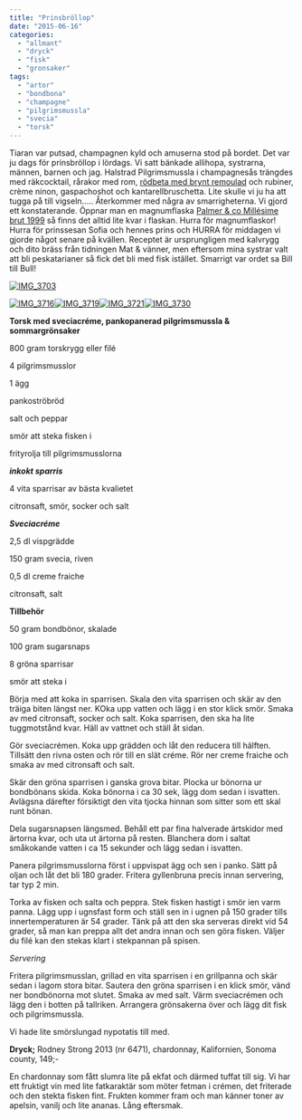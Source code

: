 ```yaml
---
title: "Prinsbröllop"
date: "2015-06-16"
categories: 
  - "allmant"
  - "dryck"
  - "fisk"
  - "gronsaker"
tags: 
  - "artor"
  - "bondbona"
  - "champagne"
  - "pilgrimsmussla"
  - "svecia"
  - "torsk"
---
```


Tiaran var putsad, champagnen kyld och amuserna stod på bordet. Det var ju dags för prinsbröllop i lördags. Vi satt bänkade allihopa, systrarna, männen, barnen och jag. Halstrad Pilgrimsmussla i champagnesås trängdes med räkcocktail, rårakor med rom, [rödbeta med brynt remoulad](http://import.local/2013/07/14/mumsbitar/) och rubiner, crème ninon, gaspachoshot och kantarellbruschetta. Lite skulle vi ju ha att tugga på till vigseln..... Återkommer med några av smarrigheterna. Vi gjord ett konstaterande. Öppnar man en magnumflaska [Palmer & co Millésime brut 1999](http://www.oenoforos.se/Produkt.aspx?productID=169) så finns det alltid lite kvar i flaskan. Hurra för magnumflaskor! Hurra för prinssesan Sofia och hennes prins och HURRA för middagen vi gjorde något senare på kvällen. Receptet är ursprungligen med kalvrygg och dito bräss från tidningen Mat & vänner, men eftersom mina systrar valt att bli peskatarianer så fick det bli med fisk istället. Smarrigt var ordet sa Bill till Bull!

[![IMG_3703](images/IMG_3703-e1434482635255-1020x765.jpg)](http://import.local/wp-content/uploads/2015/06/IMG_3703.jpg)

[![IMG_3716](images/IMG_3716-1020x1360.jpg)](http://import.local/wp-content/uploads/2015/06/IMG_3716.jpg)[![IMG_3719](images/IMG_3719-1020x1360.jpg)](http://import.local/wp-content/uploads/2015/06/IMG_3719.jpg)[![IMG_3721](images/IMG_3721-1020x1360.jpg)](http://import.local/wp-content/uploads/2015/06/IMG_3721.jpg)[![IMG_3730](images/IMG_3730-1020x1360.jpg)](http://import.local/wp-content/uploads/2015/06/IMG_3730.jpg)

**Torsk med sveciacréme, pankopanerad pilgrimsmussla & sommargrönsaker**

800 gram torskrygg eller filé

4 pilgrimsmusslor

1 ägg

pankoströbröd

salt och peppar

smör att steka fisken i

frityrolja till pilgrimsmusslorna

_**inkokt sparris**_

4 vita sparrisar av bästa kvalietet

citronsaft, smör, socker och salt

_**Sveciacréme**_

2,5 dl vispgrädde

150 gram svecia, riven

0,5 dl creme fraiche

citronsaft, salt

**Tillbehör**

50 gram bondbönor, skalade

100 gram sugarsnaps

8 gröna sparrisar

smör att steka i

Börja med att koka in sparrisen. Skala den vita sparrisen och skär av den träiga biten längst ner. KOka upp vatten och lägg i en stor klick smör. Smaka av med citronsaft, socker och salt. Koka sparrisen, den ska ha lite tuggmotstånd kvar. Häll av vattnet och ställ åt sidan.

Gör sveciacrémen. Koka upp grädden och låt den reducera till hälften. Tillsätt den rivna osten och rör till en slät créme. Rör ner creme fraiche och smaka av med citronsaft och salt.

Skär den gröna sparrisen i ganska grova bitar. Plocka ur bönorna ur bondbönans skida. Koka bönorna i ca 30 sek, lägg dom sedan i isvatten.  Avlägsna därefter försiktigt den vita tjocka hinnan som sitter som ett skal runt bönan.

Dela sugarsnapsen längsmed. Behåll ett par fina halverade ärtskidor med ärtorna kvar, och uta ut ärtorna på resten. Blanchera dom i saltat småkokande vatten i ca 15 sekunder och lägg sedan i isvatten.

Panera pilgrimsmusslorna först i uppvispat ägg och sen i panko. Sätt på oljan och låt det bli 180 grader. Fritera gyllenbruna precis innan servering, tar typ 2 min.

Torka av fisken och salta och peppra. Stek fisken hastigt i smör ien varm panna. Lägg upp i ugnsfast form och ställ sen in i ugnen på 150 grader tills innertemperaturen är 54 grader. Tänk på att den ska serveras direkt vid 54 grader, så man kan preppa allt det andra innan och sen göra fisken. Väljer du filé kan den stekas klart i stekpannan på spisen.

_Servering_

Fritera pilgrimsmusslan, grillad en vita sparrisen i en grillpanna och skär sedan i lagom stora bitar. Sautera den gröna sparrisen i en klick smör, vänd ner bondbönorna mot slutet. Smaka av med salt. Värm sveciacrémen och lägg den i botten på tallriken. Arrangera grönsakerna över och lägg dit fisk och pilgrimsmussla.

Vi hade lite smörslungad nypotatis till med.

**Dryck;** Rodney Strong 2013 (nr 6471), chardonnay, Kalifornien, Sonoma county, 149;-

En chardonnay som fått slumra lite på ekfat och därmed tuffat till sig. Vi har ett fruktigt vin med lite fatkaraktär som möter fetman i crémen, det friterade och den stekta fisken fint. Frukten kommer fram och man känner toner av apelsin, vanilj och lite ananas. Lång eftersmak.
